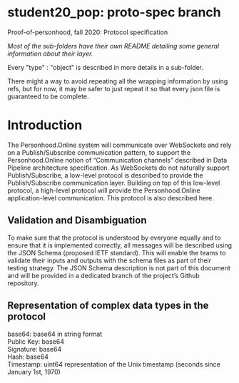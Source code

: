 # student20_pop: proto-spec branch
Proof-of-personhood, fall 2020: Protocol specification


_Most of the sub-folders have their own README detailing some general information about their layer._

Every "type" : "object" is described in more details in a sub-folder.

There might a way to avoid repeating all the wrapping information by using refs, but for now, it may be safer to just repeat it so that every json file is guaranteed to be complete.

# Introduction
The Personhood.Online system will communicate over WebSockets and rely on a Publish/Subscribe communication pattern, to support the Personhood.Online notion of “Communication channels” described in Data Pipeline architecture specification.
As WebSockets do not naturally support Publish/Subscribe, a low-level protocol is described to provide the Publish/Subscribe communication layer.
Building on top of this low-level protocol, a high-level protocol will provide the Personhood.Online application-level communication. This protocol is also described here.

## Validation and Disambiguation
To make sure that the protocol is understood by everyone equally and to ensure that it is implemented correctly, all messages will be described using the JSON Schema (proposed IETF standard). This will enable the teams to validate their inputs and outputs with the schema files as part of their testing strategy.
The JSON Schema description is not part of this document and will be provided in a dedicated branch of the project’s Github repository.

## Representation of complex data types in the protocol

base64: base64 in string format  
Public Key: base64  
Signature: base64  
Hash: base64  
Timestamp: uint64 representation of the Unix timestamp (seconds since January 1st, 1970)  
